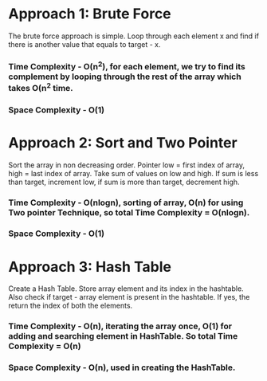​Approach 1: Brute Force
=============
The brute force approach is simple. Loop through each element x and find if there is another value that equals to target - x.

### Time Complexity - O(n<sup>2</sup>), for each element, we try to find its complement by looping through the rest of the array which takes O(n<sup>2</sup> time.
### Space Complexity - O(1)

Approach 2: Sort and Two Pointer
=============
Sort the array in non decreasing order. Pointer low = first index of array, high = last index of array. Take sum of values on low and high. 
If sum is less than target, increment low, if sum is more than target, decrement high.

### Time Complexity - O(nlogn), sorting of array, O(n) for using Two pointer Technique, so total Time Complexity = O(nlogn).
### Space Complexity - O(1)

Approach 3: Hash Table
=============

Create a Hash Table. Store array element and its index in the hashtable. Also check if target - array element is present in the hashtable. If yes, the return the index of both the elements.

### Time Complexity - O(n), iterating the array once, O(1) for adding and searching element in HashTable. So total Time Complexity = O(n)
### Space Complexity - O(n), used in creating the HashTable.
